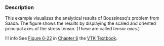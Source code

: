 ### Description
This example visualizes the analytical results of Boussinesq's problem from Saada. The figure shows the results by displaying the scaled and oriented principal axes of the stress tensor. (These are called *tensor axes*.)

!!! info
    See [Figure 6-22](/VTKBook/6Chapter6/#Figure%206-22) in [Chapter 6](/VTKBook/6Chapter6) the [VTK Textbook](/VTKBook/01Chapter1).
